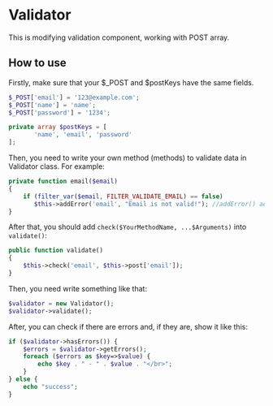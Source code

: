 # Validator

This is modifying validation component, working with POST array.

## How to use
Firstly, make sure that your $_POST and $postKeys
have the same fields.

 ```php
$_POST['email'] = '123@example.com';
$_POST['name'] = 'name';
$_POST['password'] = '1234';
```
 ```php
private array $postKeys = [
        'name', 'email', 'password'
];
```

Then, you need to write your own method (methods) to validate data in Validator class.
For example:

```php
private function email($email)
{
    if (filter_var($email, FILTER_VALIDATE_EMAIL) == false)
       $this->addError('email', "Email is not valid!"); //addError() adding your message and field name in errors[]
}
```

After that, you should add ```check($YourMethodName, ...$Arguments)``` into ```validate()```:

```php
public function validate()
{
    $this->check('email', $this->post['email']);
}
```
Then, you need write something like that:
```php
$validator = new Validator();
$validator->validate();
```
After, you can check if there are errors and, if they are, show it like this:

```php
if ($validator->hasErrors()) {
    $errors = $validator->getErrors();
    foreach ($errors as $key=>$value) {
        echo $key . " - " . $value . "</br>";
    }
} else {
    echo "success";
}
```

